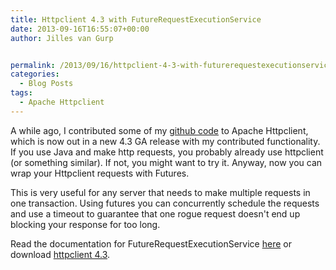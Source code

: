 ```yaml
---
title: Httpclient 4.3 with FutureRequestExecutionService
date: 2013-09-16T16:55:07+00:00
author: Jilles van Gurp


permalink: /2013/09/16/httpclient-4-3-with-futurerequestexecutionservice/
categories:
  - Blog Posts
tags:
  - Apache Httpclient
---
```

A while ago, I contributed some of my [github code](https://github.com/jillesvangurp/httpclient-future) to Apache Httpclient, which is now out in a new 4.3 GA release with my contributed functionality. If you use Java and make http requests, you probably already use httpclient (or something similar). If not, you might want to try it. Anyway, now you can wrap your Httpclient requests with Futures. 

This is very useful for any server that needs to make multiple requests in one transaction. Using futures you can concurrently schedule the requests and use a timeout to guarantee that one rogue request doesn't end up blocking your response for too long.

Read the documentation for FutureRequestExecutionService [here](http://hc.apache.org/httpcomponents-client-4.3.x/tutorial/html/advanced.html#d5e936) or download [httpclient 4.3](http://hc.apache.org/).